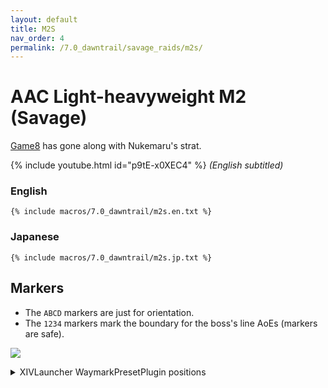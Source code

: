 ```yaml
---
layout: default
title: M2S
nav_order: 4
permalink: /7.0_dawntrail/savage_raids/m2s/
---
```


# AAC Light-heavyweight M2 (Savage)

[Game8](https://game8.jp/ff14/630353) has gone along with Nukemaru's strat.

{% include youtube.html id="p9tE-x0XEC4" %}
*(English subtitled)*

### English

```
{% include macros/7.0_dawntrail/m2s.en.txt %}
```

### Japanese

```
{% include macros/7.0_dawntrail/m2s.jp.txt %}
```

## Markers

- The `ABCD` markers are just for orientation.
- The `1234` markers mark the boundary for the boss's line AoEs (markers are
  safe).

![]({{site.baseurl}}/images/7.0_dawntrail/m2s/markers.jpg)
<details markdown=block>
<summary>XIVLauncher WaymarkPresetPlugin positions</summary>

```json
{
  "Name":"M2S",
  "MapID":988,
  "A":{"X":100.0,"Y":0.0,"Z":86.0,"ID":0,"Active":true},
  "B":{"X":114.0,"Y":0.0,"Z":100.0,"ID":1,"Active":true},
  "C":{"X":100.0,"Y":0.0,"Z":114.0,"ID":2,"Active":true},
  "D":{"X":86.0,"Y":0.0,"Z":100.0,"ID":3,"Active":true},
  "One":{"X":108.625,"Y":0.0,"Z":91.375,"ID":5,"Active":true},
  "Two":{"X":108.625,"Y":0.0,"Z":108.625,"ID":6,"Active":true},
  "Three":{"X":91.375,"Y":0.0,"Z":108.625,"ID":7,"Active":true},
  "Four":{"X":91.375,"Y":0.0,"Z":91.375,"ID":4,"Active":true}
}
```

</details>

<script data-goatcounter="https://tuufless.goatcounter.com/count"
        async src="//gc.zgo.at/count.js"></script>
